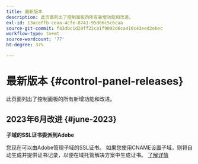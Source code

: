 ```yaml
---
title: 最新版本
description: 此页面列出了控制面板的所有新增功能和改进。
exl-id: 13aceffb-ceaa-4cfe-8741-95d66c5c6caa
source-git-commit: f43dbc1d28ff22ca1f9092d6ca416c43eed2ebec
workflow-type: tm+mt
source-wordcount: '77'
ht-degree: 37%

---
```


# 最新版本 {#control-panel-releases}

此页面列出了控制面板的所有新增功能和改进。

## 2023年6月改进 {#june-2023}

**子域的SSL证书委派到Adobe**

您现在可以由Adobe管理子域的SSL证书。 如果您使用CNAME设置子域，则将自动生成并提供证书记录，以便在域托管解决方案中生成证书。 [了解详情](../subdomains-certificates/using/setting-up-new-subdomain.md)
